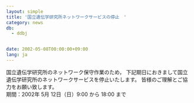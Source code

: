 ```yaml
---
layout: simple
title: '国立遺伝学研究所ネットワークサービスの停止　'
category: news
db:
  - ddbj


date: 2002-05-08T00:00:00+09:00
lang: ja
---
```


国立遺伝学研究所のネットワーク保守作業のため， 下記期日におきまして国立遺伝学研究所のネットワークサービスを停止いたします。 皆様のご理解とご協力をお願い致します。<br>期間：2002年 5月 12日（日）9:00 から 18:00 まで

